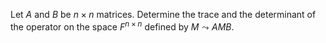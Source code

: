 Let $A$ and $B$ be $n\times n$ matrices. Determine the trace and the determinant of the operator on the space $F^{n\times n}$ defined by $M\leadsto AMB$.